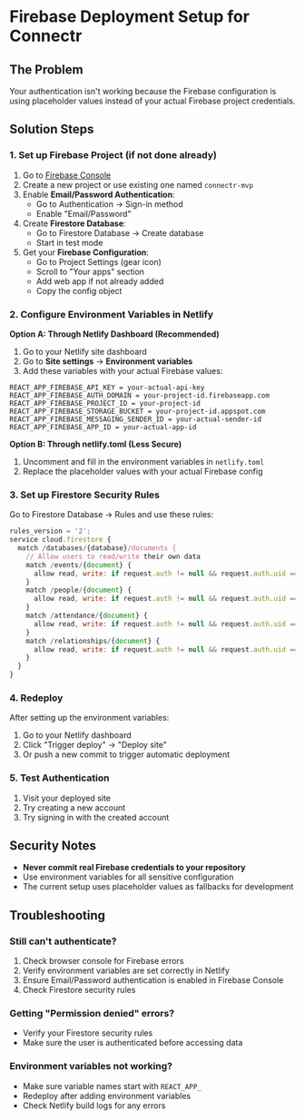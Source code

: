 # Firebase Deployment Setup for Connectr

## The Problem
Your authentication isn't working because the Firebase configuration is using placeholder values instead of your actual Firebase project credentials.

## Solution Steps

### 1. Set up Firebase Project (if not done already)

1. Go to [Firebase Console](https://console.firebase.google.com/)
2. Create a new project or use existing one named `connectr-mvp`
3. Enable **Email/Password Authentication**:
   - Go to Authentication → Sign-in method
   - Enable "Email/Password"
4. Create **Firestore Database**:
   - Go to Firestore Database → Create database
   - Start in test mode
5. Get your **Firebase Configuration**:
   - Go to Project Settings (gear icon)
   - Scroll to "Your apps" section
   - Add web app if not already added
   - Copy the config object

### 2. Configure Environment Variables in Netlify

**Option A: Through Netlify Dashboard (Recommended)**
1. Go to your Netlify site dashboard
2. Go to **Site settings** → **Environment variables**
3. Add these variables with your actual Firebase values:

```
REACT_APP_FIREBASE_API_KEY = your-actual-api-key
REACT_APP_FIREBASE_AUTH_DOMAIN = your-project-id.firebaseapp.com
REACT_APP_FIREBASE_PROJECT_ID = your-project-id
REACT_APP_FIREBASE_STORAGE_BUCKET = your-project-id.appspot.com
REACT_APP_FIREBASE_MESSAGING_SENDER_ID = your-actual-sender-id
REACT_APP_FIREBASE_APP_ID = your-actual-app-id
```

**Option B: Through netlify.toml (Less Secure)**
1. Uncomment and fill in the environment variables in `netlify.toml`
2. Replace the placeholder values with your actual Firebase config

### 3. Set up Firestore Security Rules

Go to Firestore Database → Rules and use these rules:

```javascript
rules_version = '2';
service cloud.firestore {
  match /databases/{database}/documents {
    // Allow users to read/write their own data
    match /events/{document} {
      allow read, write: if request.auth != null && request.auth.uid == resource.data.userId;
    }
    match /people/{document} {
      allow read, write: if request.auth != null && request.auth.uid == resource.data.userId;
    }
    match /attendance/{document} {
      allow read, write: if request.auth != null && request.auth.uid == resource.data.userId;
    }
    match /relationships/{document} {
      allow read, write: if request.auth != null && request.auth.uid == resource.data.userId;
    }
  }
}
```

### 4. Redeploy

After setting up the environment variables:
1. Go to your Netlify dashboard
2. Click "Trigger deploy" → "Deploy site"
3. Or push a new commit to trigger automatic deployment

### 5. Test Authentication

1. Visit your deployed site
2. Try creating a new account
3. Try signing in with the created account

## Security Notes

- **Never commit real Firebase credentials to your repository**
- Use environment variables for all sensitive configuration
- The current setup uses placeholder values as fallbacks for development

## Troubleshooting

### Still can't authenticate?
1. Check browser console for Firebase errors
2. Verify environment variables are set correctly in Netlify
3. Ensure Email/Password authentication is enabled in Firebase Console
4. Check Firestore security rules

### Getting "Permission denied" errors?
- Verify your Firestore security rules
- Make sure the user is authenticated before accessing data

### Environment variables not working?
- Make sure variable names start with `REACT_APP_`
- Redeploy after adding environment variables
- Check Netlify build logs for any errors

